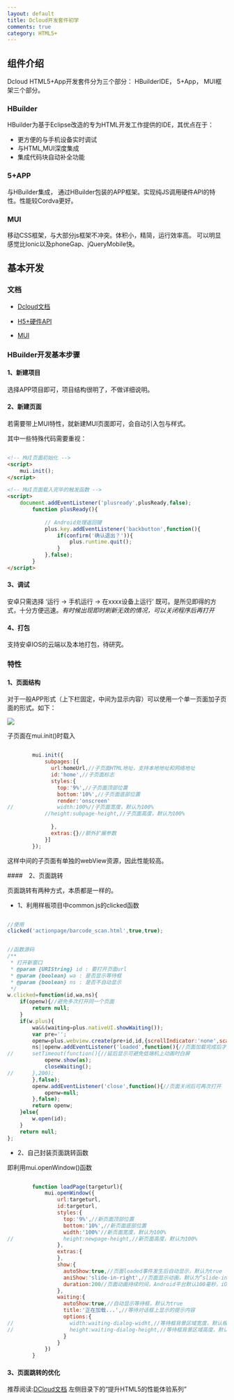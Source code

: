 ```yaml
---
layout: default
title: Dcloud开发套件初学
comments: true
category: HTML5+
---
```


## 组件介绍

Dcloud HTML5+App开发套件分为三个部分： HBuilderIDE， 5+App， MUI框架三个部分。

### HBuilder

HBuilder为基于Eclipse改造的专为HTML开发工作提供的IDE，其优点在于：

* 更方便的与手机设备实时调试
* 与HTML,MUI深度集成
* 集成代码块自动补全功能

### 5+APP

与HBuilder集成， 通过HBuilder包装的APP框架。实现纯JS调用硬件API的特性。性能较Cordva更好。

### MUI

移动CSS框架，与大部分js框架不冲突。体积小，精简，运行效率高。
可以明显感觉比Ionic以及phoneGap、jQueryMobile快。

## 基本开发

### 文档

* [Dcloud文档](http://ask.dcloud.net.cn/docs#http://ask.dcloud.net.cn/article/93)

* [H5+硬件API](http://www.html5plus.org/doc/zh_cn/io.html)

* [MUI](http://dcloudio.github.io/mui/javascript/#plugin-offcanvas)

### HBuilder开发基本步骤

#### 1、新建项目

选择APP项目即可，项目结构很明了，不做详细说明。

#### 2、新建页面

若需要带上MUI特性，就新建MUI页面即可，会自动引入包与样式。

其中一些特殊代码需要重视：

```HTML

<!-- MUI页面初始化 -->
<script>
	mui.init();
</script>

<!-- MUI页面载入完毕的触发函数 -->
<script>
	document.addEventListener('plusready',plusReady,false);
	  	function plusReady(){
			
			// Android处理返回键
			plus.key.addEventListener('backbutton',function(){
				if(confirm('确认退出？')){
					plus.runtime.quit();
				}
			},false);
		}
</script>

```

#### 3、调试

安卓只需选择 ‘运行 -> 手机运行 -> 在xxxx设备上运行’ 既可。是所见即得的方式，十分方便迅速。*有时候出现即时刷新无效的情况，可以关闭程序后再打开*

#### 4、打包

支持安卓IOS的云端以及本地打包，待研究。

### 特性

#### 1、页面结构

对于一般APP形式（上下栏固定，中间为显示内容）可以使用一个单一页面加子页面的形式。如下：

![]({{site.baseurl}}/images/post_images/2015-06-03-html5-HTML5AppDevelop/subpage.jpg)

子页面在mui.init()时载入

```javascript

		mui.init({
		    subpages:[{
		      url:homeUrl,//子页面HTML地址，支持本地地址和网络地址
		      id:'home',//子页面标志
		      styles:{
		        top:'9%',//子页面顶部位置
		        bottom:'10%',//子页面底部位置
		        render:'onscreen'
//				width:100%//子页面宽度，默认为100%
			//height:subpage-height,//子页面高度，默认为100%
			
		      },
		      extras:{}//额外扩展参数
		    }]
      	});

```

这样中间的子页面有单独的webView资源，因此性能较高。

####　2、页面跳转

页面跳转有两种方式，本质都是一样的。

* 1、利用样板项目中common.js的clicked函数

```javascript

//使用
clicked('actionpage/barcode_scan.html',true,true);


//函数源码
/**
 * 打开新窗口
 * @param {URIString} id : 要打开页面url
 * @param {boolean} wa : 是否显示等待框
 * @param {boolean} ns : 是否不自动显示
 */
w.clicked=function(id,wa,ns){
	if(openw){//避免多次打开同一个页面
		return null;
	}
	if(w.plus){
		wa&&(waiting=plus.nativeUI.showWaiting());
		var pre='';
		openw=plus.webview.create(pre+id,id,{scrollIndicator:'none',scalable:false});
		ns||openw.addEventListener('loaded',function(){//页面加载完成后才显示
//		setTimeout(function(){//延后显示可避免低端机上动画时白屏
			openw.show(as);
			closeWaiting();
//		},200);
		},false);
		openw.addEventListener('close',function(){//页面关闭后可再次打开
			openw=null;
		},false);
		return openw;
	}else{
		w.open(id);
	}
	return null;
};

```

* 2、自己封装页面跳转函数

即利用mui.openWindow()函数

```javascript

		function loadPage(targeturl){
      		mui.openWindow({
			    url:targeturl,
			    id:targeturl,
			    styles:{
			      top:'9%',//新页面顶部位置
			      bottom:'10%',//新页面底部位置
			      width:'100%'//新页面宽度，默认为100%
//			      height:newpage-height,//新页面高度，默认为100%
			    },
			    extras:{
			    },
			    show:{
			      autoShow:true,//页面loaded事件发生后自动显示，默认为true
			      aniShow:'slide-in-right',//页面显示动画，默认为”slide-in-right“；
			      duration:200//页面动画持续时间，Android平台默认100毫秒，iOS平台默认200毫秒；
			    },
			    waiting:{
			      autoShow:true,//自动显示等待框，默认为true
			      title:'正在加载...',//等待对话框上显示的提示内容
			      options:{
//			        width:waiting-dialog-widht,//等待框背景区域宽度，默认根据内容自动计算合适宽度
//			        height:waiting-dialog-height,//等待框背景区域高度，默认根据内容自动计算合适高度
			      }
			    }
			})
      	}

```


#### 3、页面跳转的优化

推荐阅读:[DCloud文档](http://ask.dcloud.net.cn/docs/) 左侧目录下的“提升HTML5的性能体验系列”

